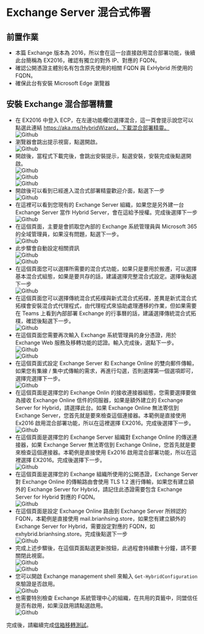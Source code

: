 # Exchange Server 混合式佈署

## 前置作業

- 本篇 Exchange 版本為 2016，所以會在這一台直接啟用混合部署功能，後續此台簡稱為 EX2016，確認有獨立的對外 IP、對應的 FQDN。<br>
- 確認公開憑證主體別名有包含原先使用的相關 FQDN 與 ExHybrid 所使用的 FQDN。<br>
- 確保此台有安裝 Microsoft Edge 瀏覽器<br>

## 安裝 Exchange 混合部署精靈

- 在 EX2016 中登入 ECP，在左邊功能欄位選擇混合，這一頁會提示說您可以點選此連結 https://aka.ms/HybridWizard，下載混合部署精靈。<br>
  ![Github](/images/hybrid1.png)<br>
- 瀏覽器會跳出提示視窗，點選開啟。<br>
  ![Github](/images/hybrid2.png)<br>
- 開啟後，當程式下載完後，會跳出安裝提示，點選安裝，安裝完成後點選開啟。<br>
  ![Github](/images/hybrid3.png)<br>
  ![Github](/images/hybrid4.png)<br>
  ![Github](/images/hybrid5.png)<br>
- 開啟後可以看到已經進入混合式部署精靈歡迎介面，點選下一步<br>
  ![Github](/images/hybrid6.png)<br>
- 在這裡可以看到您現有的 Exchange Server 組織，如果您是另外建一台 Exchange Server 當作 Hybrid Server，會在這給予授權。完成後選擇下一步<br>
  ![Github](/images/hybrid7.png)<br>
- 在這個頁面，主要是會抓取您內部的 Exchange 系統管理員與 Microsoft 365 的全域管理員，如果沒有問題，點選下一步。<br>
  ![Github](/images/hybrid8.png)<br>
- 此步驟會自動設定相關資訊<br>
  ![Github](/images/hybrid9.png)<br>
  ![Github](/images/hybrid10.png)<br>
- 在這個頁面您可以選擇所需要的混合式功能，如果只是要用於搬遷，可以選擇基本混合式組態，如果是要共存的話，建議選擇完整混合式設定。選擇後點選下一步<br>
  ![Github](/images/hybrid11.png)<br>
- 在這個頁面您可以選擇傳統混合式拓樸與新式混合式拓樸，差異是新式混合式拓樸會安裝混合式代理程式，由代理程式來協助處理遷移的作業，但如果需要在 Teams 上看到內部部署 Exchange 的行事曆的話，建議選擇傳統混合式拓樸，確認後點選下一步。<br>
  ![Github](/images/hybrid12.png)<br>
- 在這個頁面您需要再次輸入 Exchange 系統管理員的身分憑證，用於 Exchange Web 服務及移轉功能的認證。輸入完成後，選點下一步。<br>
  ![Github](/images/hybrid14.png)<br>
  ![Github](/images/hybrid15.png)<br>
- 在這個頁面式設定 Exchange Server 和 Exchange Online 的雙向郵件傳輸，如果您有集線 / 集中式傳輸的需求，再進行勾選，否則選擇第一個選項即可，選擇完選擇下一步。<br>
  ![Github](/images/hybrid16.png)<br>
- 在這個頁面是選擇您的 Exchange Onlin 的接收連接器組態，您需要選擇要做為接收 Exchange Online 信件的伺服器，如果是額外建立的 Exchange Server for Hybrid，請選擇此台。如果 Exchange Online 無法寄信到 Exchange Server，您首先就是要來檢查這個連接器。本範例是直接使用 Ex2016 啟用混合部署功能，所以在這裡選擇 EX2016。完成後選擇下一步。<br>
  ![Github](/images/hybrid17.png)<br>
- 在這個頁面是選擇您的 Exchange Server 組織對 Exchange Online 的傳送連接器，如果 Exchange Server 無法寄信到 Exchange Online，您首先就是要來檢查這個連接器。本範例是直接使用 Ex2016 啟用混合部署功能，所以在這裡選擇 EX2016。完成後選擇下一步。<br>
  ![Github](/images/hybrid18.png)<br>
- 在這個頁面是選擇您的 Exchange 組織所使用的公開憑證，Exchange Server 對 Exchange Online 的傳輸路由會使用 TLS 1.2 進行傳輸，如果您有建立額外的 Exchange Server for Hybrid，請記住此憑證需要包含 Exchange Server for Hybrid 對應的 FQDN。<br>
  ![Github](/images/hybrid19.png)<br>
- 在這個頁面是設定 Exchange Online 路由到 Exchange Server 所辨認的 FQDN，本範例是直接使用 mail.brianhsing.store，如果您有建立額外的 Exchange Server for Hybrid，需要設定對應的 FQDN，如 exhybrid.brianhsing.store。完成後點選下一步<br>
  ![Github](/images/hybrid20.png)<br>
- 完成上述步驟後，在這個頁面點選更新按鈕，此過程會持續數十分鐘，請不要關閉此視窗。<br>
  ![Github](/images/hybrid21.png)<br>
  ![Github](/images/hybrid22.png)<br>
- 您可以開啟 Exchange management shell 來輸入 `Get-HybridConfiguration` 來驗證是否啟用。<br>
  ![Github](/images/hybrid26.png)<br>
- 也需要特別檢查 Exchange 系統管理中心的組織，在共用的頁籤中，同盟信任是否有啟用，如果沒啟用請點選啟用。<br>
  ![Github](/images/hybrid23.png)<br>

 完成後，請繼續完成[信箱移轉測試](/MailBoxMigrate.md)。<br>